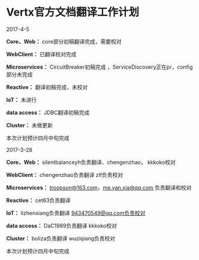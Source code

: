 # Vertx官方文档翻译工作计划

2017-4-5

**Core、Web：** core部分初稿翻译完成，需要校对 
 
**WebClient：** 已翻译校对完成  

**Microservices：** CircuitBreaker初稿完成 ，ServiceDiscovery正在pr，config部分未完成

**Reactive：** 翻译初稿完成，未校对  

**IoT：** 未进行  

**data access：** JDBC翻译初稿完成  

**Cluster：** 未做更新   

本次计划预计四月中旬完成


2017-3-28  

**Core、Web：** silentbalanceyh负责翻译、chengenzhao， kkkoko校对 
 
**WebClient：** chengenzhao负责翻译  zlf负责校对  

**Microservices：** troopson@163.com，me.yan.xia@qq.com
负责翻译和校对  

**Reactive：** cet63负责翻译  

**IoT：** lizhenxiang负责翻译  943470549@qq.com负责校对  

**data access：** DaC1989负责翻译   kkkoko校对  

**Cluster：** boliza负责翻译 wuziqiang负责校对  

本次计划预计四月中旬完成